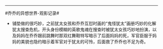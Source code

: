 ---
#乔乔的异想世界-观影记录#
- 铺垫做的很巧妙，之前犹太女孩和乔乔互怼时画的“鬼怪犹太”画册巧妙的化解犹太搜查危机，开头身份模糊的英歌鬼魂在搜查时被犹太女孩巧妙地扮演，以及妈妈在乔乔跟前跳舞时那双红舞鞋特写暗示了后面妈妈的死，军官臣服于妈妈的美貌也隐约暗示着军官对于犹太的可怜，后面救了乔乔也不足为奇。 

